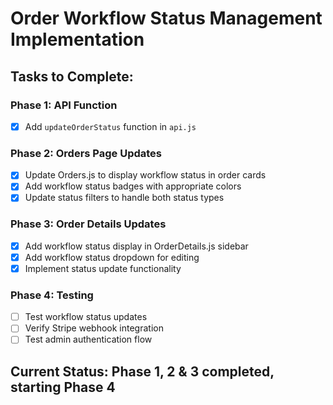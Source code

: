 # Order Workflow Status Management Implementation

## Tasks to Complete:

### Phase 1: API Function
- [x] Add `updateOrderStatus` function in `api.js`

### Phase 2: Orders Page Updates
- [x] Update Orders.js to display workflow status in order cards
- [x] Add workflow status badges with appropriate colors
- [x] Update status filters to handle both status types
### Phase 3: Order Details Updates
- [x] Add workflow status display in OrderDetails.js sidebar
- [x] Add workflow status dropdown for editing
- [x] Implement status update functionality

### Phase 4: Testing
- [ ] Test workflow status updates
- [ ] Verify Stripe webhook integration
- [ ] Test admin authentication flow

## Current Status: Phase 1, 2 & 3 completed, starting Phase 4
